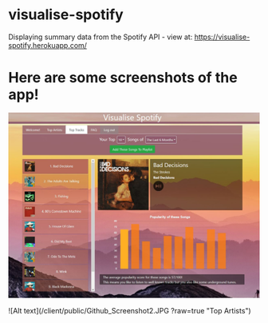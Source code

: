 # visualise-spotify
Displaying summary data from the Spotify API - view at: https://visualise-spotify.herokuapp.com/

# Here are some screenshots of the app!
![Top Tracks](/client/public/Github_Screenshot1.JPG)

![Alt text](/client/public/Github_Screenshot2.JPG ?raw=true "Top Artists")

